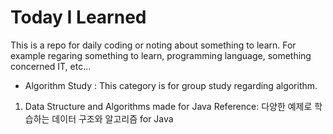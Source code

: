 # Today I Learned
This is a repo for daily coding or noting about something to learn.
For example regaring something to learn, programming language, something concerned IT, etc...

- Algorithm Study
: This category is for group study regarding algorithm. 
1. Data Structure and Algorithms made for Java
   Reference: 다양한 예제로 학습하는 데이터 구조와 알고리즘 for Java
